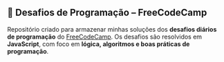 ## 🧩 Desafios de Programação – FreeCodeCamp

Repositório criado para armazenar minhas soluções dos **desafios diários de programação** do [FreeCodeCamp](https://www.freecodecamp.org/).
Os desafios são resolvidos em **JavaScript**, com foco em **lógica, algoritmos e boas práticas de programação**.
